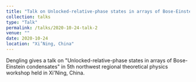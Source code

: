 ```yaml
---
title: "Talk on Unlocked-relative-phase states in arrays of Bose-Einstein condensates"
collection: talks
type: "Talk"
permalink: /talks/2020-10-24-talk-2
venue: ""
date: 2020-10-24
location: "Xi’Ning, China"
---
```


Dengling gives a talk on "Unlocked-relative-phase states in arrays of Bose-Einstein condensates" in 5th northwest regional theoretical physics workshop held in Xi'Ning, China.

